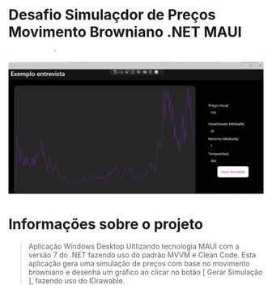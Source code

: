 # Desafio Simulaçdor de Preços Movimento Browniano .NET MAUI
<img src="Imagem.png" alt="Exemplo imagem">

# Informações sobre o projeto
> Aplicação Windows Desktop Uitlizando tecnologia MAUI com a versão 7 do .NET fazendo uso do padrão MVVM e Clean Code.
> Esta aplicação gera uma simulação de preços com base no movimento browniano e desenha um gráfico ao clicar no botão [ Gerar Simulação ], fazendo uso do IDrawable.
